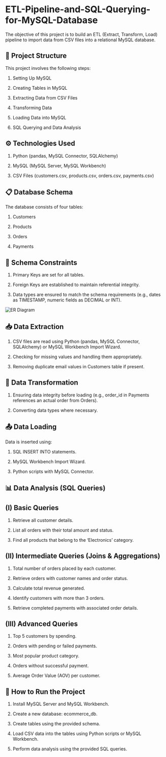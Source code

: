 # ETL-Pipeline-and-SQL-Querying-for-MySQL-Database
The objective of this project is to build an ETL (Extract, Transform, Load) pipeline to import data from CSV files into a relational MySQL database.

## 📂 Project Structure

This project involves the following steps:

1) Setting Up MySQL

2) Creating Tables in MySQL

3) Extracting Data from CSV Files

4) Transforming Data

5) Loading Data into MySQL

6) SQL Querying and Data Analysis


## ⚙️ Technologies Used

1) Python (pandas, MySQL Connector, SQLAlchemy)

2) MySQL (MySQL Server, MySQL Workbench)

3) CSV Files (customers.csv, products.csv, orders.csv, payments.csv)

## 📋 Database Schema

The database consists of four tables:

1) Customers

2) Products

3) Orders

4) Payments

## 🔑 Schema Constraints

1) Primary Keys are set for all tables.

2) Foreign Keys are established to maintain referential integrity.

3) Data types are ensured to match the schema requirements (e.g., dates as TIMESTAMP, numeric fields as DECIMAL or INT).


![ER Diagram](https://github.com/user-attachments/assets/5319adef-5368-42ca-95a8-670a55cf5f56)


## 📥 Data Extraction

1) CSV files are read using Python (pandas, MySQL Connector, SQLAlchemy) or MySQL Workbench Import Wizard.

2) Checking for missing values and handling them appropriately.

3) Removing duplicate email values in Customers table if present.

## 🔄 Data Transformation

1) Ensuring data integrity before loading (e.g., order_id in Payments references an actual order from Orders).

2) Converting data types where necessary.

## 📤 Data Loading

Data is inserted using:

1) SQL INSERT INTO statements.

2) MySQL Workbench Import Wizard.

3) Python scripts with MySQL Connector.


## 📊 Data Analysis (SQL Queries)

## (I) Basic Queries

1) Retrieve all customer details.

2) List all orders with their total amount and status.

3) Find all products that belong to the ‘Electronics’ category.

## (II) Intermediate Queries (Joins & Aggregations)

1) Total number of orders placed by each customer.

2) Retrieve orders with customer names and order status.

3) Calculate total revenue generated.

4) Identify customers with more than 3 orders.

5) Retrieve completed payments with associated order details.

## (III) Advanced Queries

1) Top 5 customers by spending.

2) Orders with pending or failed payments.

3) Most popular product category.

4) Orders without successful payment.

5) Average Order Value (AOV) per customer.

## 🚀 How to Run the Project

1) Install MySQL Server and MySQL Workbench.

2) Create a new database: ecommerce_db.

3) Create tables using the provided schema.

4) Load CSV data into the tables using Python scripts or MySQL Workbench.

5) Perform data analysis using the provided SQL queries.


